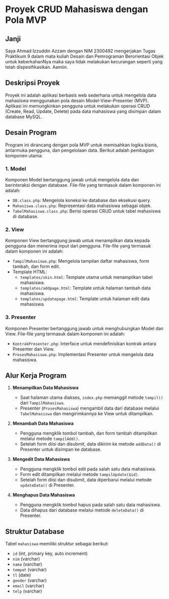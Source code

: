 # Proyek CRUD Mahasiswa dengan Pola MVP

## Janji
Saya Ahmad Izzuddin Azzam dengan NIM 2300492 mengerjakan Tugas Praktikum 9 dalam mata kuliah Desain dan Pemrograman Berorientasi Objek untuk keberkahanNya maka saya tidak melakukan kecurangan seperti yang telah dispesifikasikan. Aamiin.

## Deskripsi Proyek
Proyek ini adalah aplikasi berbasis web sederhana untuk mengelola data mahasiswa menggunakan pola desain Model-View-Presenter (MVP). Aplikasi ini memungkinkan pengguna untuk melakukan operasi CRUD (Create, Read, Update, Delete) pada data mahasiswa yang disimpan dalam database MySQL.

## Desain Program
Program ini dirancang dengan pola MVP untuk memisahkan logika bisnis, antarmuka pengguna, dan pengelolaan data. Berikut adalah pembagian komponen utama:

### 1. **Model**
Komponen Model bertanggung jawab untuk mengelola data dan berinteraksi dengan database. File-file yang termasuk dalam komponen ini adalah:
- `DB.class.php`: Mengelola koneksi ke database dan eksekusi query.
- `Mahasiswa.class.php`: Representasi data mahasiswa sebagai objek.
- `TabelMahasiswa.class.php`: Berisi operasi CRUD untuk tabel mahasiswa di database.

### 2. **View**
Komponen View bertanggung jawab untuk menampilkan data kepada pengguna dan menerima input dari pengguna. File-file yang termasuk dalam komponen ini adalah:
- `TampilMahasiswa.php`: Mengelola tampilan daftar mahasiswa, form tambah, dan form edit.
- Template HTML:
  - `templates/skin.html`: Template utama untuk menampilkan tabel mahasiswa.
  - `templates/addpage.html`: Template untuk halaman tambah data mahasiswa.
  - `templates/updatepage.html`: Template untuk halaman edit data mahasiswa.

### 3. **Presenter**
Komponen Presenter bertanggung jawab untuk menghubungkan Model dan View. File-file yang termasuk dalam komponen ini adalah:
- `KontrakPresenter.php`: Interface untuk mendefinisikan kontrak antara Presenter dan View.
- `ProsesMahasiswa.php`: Implementasi Presenter untuk mengelola data mahasiswa.

## Alur Kerja Program
1. **Menampilkan Data Mahasiswa**
   - Saat halaman utama diakses, `index.php` memanggil metode `tampil()` dari `TampilMahasiswa`.
   - Presenter (`ProsesMahasiswa`) mengambil data dari database melalui `TabelMahasiswa` dan mengirimkannya ke View untuk ditampilkan.

2. **Menambah Data Mahasiswa**
   - Pengguna mengklik tombol tambah, dan form tambah ditampilkan melalui metode `tampilAdd()`.
   - Setelah form diisi dan disubmit, data dikirim ke metode `addData()` di Presenter untuk disimpan ke database.

3. **Mengedit Data Mahasiswa**
   - Pengguna mengklik tombol edit pada salah satu data mahasiswa.
   - Form edit ditampilkan melalui metode `tampilUpdate($id)`.
   - Setelah form diisi dan disubmit, data diperbarui melalui metode `updateData()` di Presenter.

4. **Menghapus Data Mahasiswa**
   - Pengguna mengklik tombol hapus pada salah satu data mahasiswa.
   - Data dihapus dari database melalui metode `deleteData()` di Presenter.

## Struktur Database
Tabel `mahasiswa` memiliki struktur sebagai berikut:
- `id` (int, primary key, auto increment)
- `nim` (varchar)
- `nama` (varchar)
- `tempat` (varchar)
- `tl` (date)
- `gender` (varchar)
- `email` (varchar)
- `telp` (varchar)
